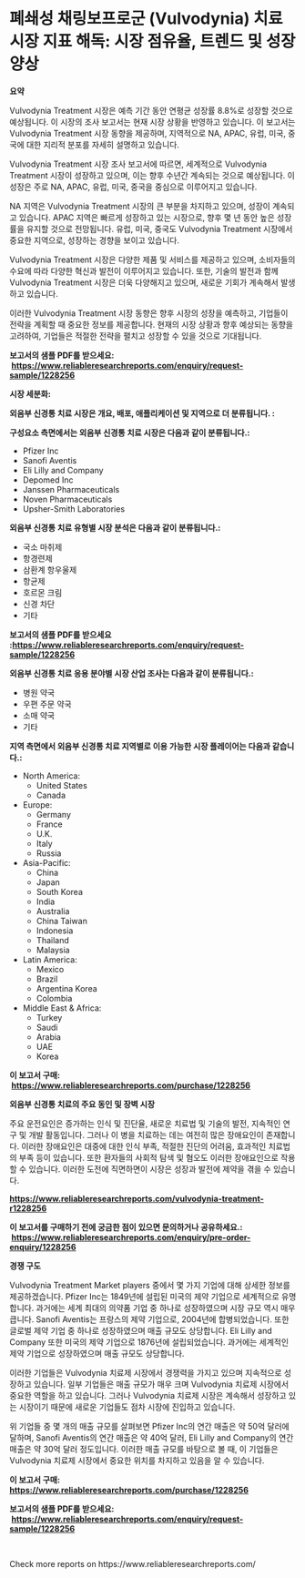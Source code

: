 <p><h1>폐쇄성 채링보프로군 (Vulvodynia) 치료 시장 지표 해독: 시장 점유율, 트렌드 및 성장 양상</h1></p><p><strong>요약</strong></p>
<p><p>Vulvodynia Treatment 시장은 예측 기간 동안 연평균 성장률 8.8%로 성장할 것으로 예상됩니다. 이 시장의 조사 보고서는 현재 시장 상황을 반영하고 있습니다. 이 보고서는 Vulvodynia Treatment 시장 동향을 제공하며, 지역적으로 NA, APAC, 유럽, 미국, 중국에 대한 지리적 분포를 자세히 설명하고 있습니다.</p><p>Vulvodynia Treatment 시장 조사 보고서에 따르면, 세계적으로 Vulvodynia Treatment 시장이 성장하고 있으며, 이는 향후 수년간 계속되는 것으로 예상됩니다. 이 성장은 주로 NA, APAC, 유럽, 미국, 중국을 중심으로 이루어지고 있습니다.</p><p>NA 지역은 Vulvodynia Treatment 시장의 큰 부분을 차지하고 있으며, 성장이 계속되고 있습니다. APAC 지역은 빠르게 성장하고 있는 시장으로, 향후 몇 년 동안 높은 성장률을 유지할 것으로 전망됩니다. 유럽, 미국, 중국도 Vulvodynia Treatment 시장에서 중요한 지역으로, 성장하는 경향을 보이고 있습니다.</p><p>Vulvodynia Treatment 시장은 다양한 제품 및 서비스를 제공하고 있으며, 소비자들의 수요에 따라 다양한 혁신과 발전이 이루어지고 있습니다. 또한, 기술의 발전과 함께 Vulvodynia Treatment 시장은 더욱 다양해지고 있으며, 새로운 기회가 계속해서 발생하고 있습니다.</p><p>이러한 Vulvodynia Treatment 시장 동향은 향후 시장의 성장을 예측하고, 기업들이 전략을 계획할 때 중요한 정보를 제공합니다. 현재의 시장 상황과 향후 예상되는 동향을 고려하여, 기업들은 적절한 전략을 펼치고 성장할 수 있을 것으로 기대됩니다.</p></p>
<p><strong>보고서의 샘플 PDF를 받으세요: &nbsp;<a href="https://www.reliableresearchreports.com/enquiry/request-sample/1228256">https://www.reliableresearchreports.com/enquiry/request-sample/1228256</a></strong></p>
<p><strong>시장 세분화:</strong></p>
<p><strong> 외음부 신경통 치료 시장은 개요, 배포, 애플리케이션 및 지역으로 더 분류됩니다. :</strong></p>
<p><strong>구성요소 측면에서는 외음부 신경통 치료 시장은 다음과 같이 분류됩니다.:</strong></p>
<p><ul><li>Pfizer Inc</li><li>Sanofi Aventis</li><li>Eli Lilly and Company</li><li>Depomed Inc</li><li>Janssen Pharmaceuticals</li><li>Noven Pharmaceuticals</li><li>Upsher-Smith Laboratories</li></ul></p>
<p><strong> 외음부 신경통 치료 유형별 시장 분석은 다음과 같이 분류됩니다.:</strong></p>
<p><ul><li>국소 마취제</li><li>항경련제</li><li>삼환계 항우울제</li><li>항균제</li><li>호르몬 크림</li><li>신경 차단</li><li>기타</li></ul></p>
<p><strong>보고서의 샘플 PDF를 받으세요 :<a href="https://www.reliableresearchreports.com/enquiry/request-sample/1228256">https://www.reliableresearchreports.com/enquiry/request-sample/1228256</a></strong></p>
<p><strong> 외음부 신경통 치료 응용 분야별 시장 산업 조사는 다음과 같이 분류됩니다.:</strong></p>
<p><ul><li>병원 약국</li><li>우편 주문 약국</li><li>소매 약국</li><li>기타</li></ul></p>
<p><strong>지역 측면에서 외음부 신경통 치료 지역별로 이용 가능한 시장 플레이어는 다음과 같습니다.:</strong></p>
<p><ul>
    <li>
        North America:
        <ul>
            <li>United States</li>
            <li>Canada</li>
        </ul>
    </li>
    <li>
        Europe:
        <ul>
            <li>Germany</li>
            <li>France</li>
            <li>U.K.</li>
            <li>Italy</li>
            <li>Russia</li>
        </ul>
    </li>
    <li>
        Asia-Pacific:
        <ul>
            <li>China</li>
            <li>Japan</li>
            <li>South Korea</li>
            <li>India</li>
            <li>Australia</li>
            <li>China Taiwan</li>
            <li>Indonesia</li>
            <li>Thailand</li>
            <li>Malaysia</li>
        </ul>
    </li>
    <li>
        Latin America:
        <ul>
            <li>Mexico</li>
            <li>Brazil</li>
            <li>Argentina Korea</li>
            <li>Colombia</li>
        </ul>
    </li>
    <li>
        Middle East & Africa:
        <ul>
            <li>Turkey</li>
            <li>Saudi</li>
            <li>Arabia</li>
            <li>UAE</li>
            <li>Korea</li>
        </ul>
    </li>
    </ul></p>
<p><strong>이 보고서 구매: &nbsp;<a href="https://www.reliableresearchreports.com/purchase/1228256">https://www.reliableresearchreports.com/purchase/1228256</a></strong></p>
<p><strong>외음부 신경통 치료의 주요 동인 및 장벽 시장</strong></p>
<p><p>주요 운전요인은 증가하는 인식 및 진단율, 새로운 치료법 및 기술의 발전, 지속적인 연구 및 개발 활동입니다. 그러나 이 병을 치료하는 데는 여전히 많은 장애요인이 존재합니다. 이러한 장애요인은 대중에 대한 인식 부족, 적절한 진단의 어려움, 효과적인 치료법의 부족 등이 있습니다. 또한 환자들의 사회적 탐색 및 혐오도 이러한 장애요인으로 작용할 수 있습니다. 이러한 도전에 직면하면이 시장은 성장과 발전에 제약을 겪을 수 있습니다.</p></p>
<p><strong><a href="https://www.reliableresearchreports.com/vulvodynia-treatment-r1228256">https://www.reliableresearchreports.com/vulvodynia-treatment-r1228256</a></strong></p>
<p><strong>이 보고서를 구매하기 전에 궁금한 점이 있으면 문의하거나 공유하세요.: &nbsp;<a href="https://www.reliableresearchreports.com/enquiry/pre-order-enquiry/1228256">https://www.reliableresearchreports.com/enquiry/pre-order-enquiry/1228256</a></strong></p>
<p><strong>경쟁 구도</strong></p>
<p><p>Vulvodynia Treatment Market players 중에서 몇 가지 기업에 대해 상세한 정보를 제공하겠습니다. Pfizer Inc는 1849년에 설립된 미국의 제약 기업으로 세계적으로 유명합니다. 과거에는 세계 최대의 의약품 기업 중 하나로 성장하였으며 시장 규모 역시 매우 큽니다. Sanofi Aventis는 프랑스의 제약 기업으로, 2004년에 합병되었습니다. 또한 글로벌 제약 기업 중 하나로 성장하였으며 매출 규모도 상당합니다. Eli Lilly and Company 또한 미국의 제약 기업으로 1876년에 설립되었습니다. 과거에는 세계적인 제약 기업으로 성장하였으며 매출 규모도 상당합니다.</p><p>이러한 기업들은 Vulvodynia 치료제 시장에서 경쟁력을 가지고 있으며 지속적으로 성장하고 있습니다. 일부 기업들은 매출 규모가 매우 크며 Vulvodynia 치료제 시장에서 중요한 역할을 하고 있습니다. 그러나 Vulvodynia 치료제 시장은 계속해서 성장하고 있는 시장이기 때문에 새로운 기업들도 점차 시장에 진입하고 있습니다.</p><p>위 기업들 중 몇 개의 매출 규모를 살펴보면 Pfizer Inc의 연간 매출은 약 50억 달러에 달하며, Sanofi Aventis의 연간 매출은 약 40억 달러, Eli Lilly and Company의 연간 매출은 약 30억 달러 정도입니다. 이러한 매출 규모를 바탕으로 볼 때, 이 기업들은 Vulvodynia 치료제 시장에서 중요한 위치를 차지하고 있음을 알 수 있습니다.</p></p>
<p><strong>이 보고서 구매: &nbsp; <a href="https://www.reliableresearchreports.com/purchase/1228256">https://www.reliableresearchreports.com/purchase/1228256</a></strong></p>
<p><strong>보고서의 샘플 PDF를 받으세요: &nbsp;<a href="https://www.reliableresearchreports.com/enquiry/request-sample/1228256">https://www.reliableresearchreports.com/enquiry/request-sample/1228256</a></strong><strong></strong></p>
<p>&nbsp;</p>
<p>Check more reports on https://www.reliableresearchreports.com/</p>